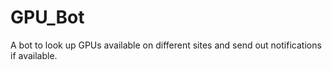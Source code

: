 # GPU_Bot
A bot to look up GPUs available on different sites and send out notifications if available.

